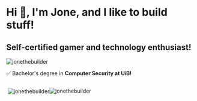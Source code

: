 <h1>Hi 👋, I'm Jone, and I like to build stuff!</h1>
<h2>Self-certified gamer and technology enthusiast!</h2>
<p> 
  <img src="https://komarev.com/ghpvc/?username=jonethebuilder&label=Profile%20views&color=0074D9&style=flat" alt="jonethebuilder" /> 
</p>

✅ Bachelor's degree in **Computer Security at UiB!**

<div style="display: flex; align-items: center;">
  <p>&nbsp;<img align="center" src="https://github-readme-stats.vercel.app/api?username=jonethebuilder&show_icons=true&locale=en" alt="jonethebuilder" /></p>
  <p><img align="center" src="https://github-readme-streak-stats.herokuapp.com/?user=jonethebuilder&" alt="jonethebuilder" /></p>
</div>

